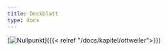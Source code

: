 ```yaml
---
title: Deckblatt
type: docs
---
```

[![Nullpunkt](/deckblatt.jpg)]({{< relref "/docs/kapitel/ottweiler">}})